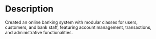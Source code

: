 # Description
Created an online banking system with modular classes for users, customers, and bank staff, featuring account management, transactions, and administrative functionalities.

